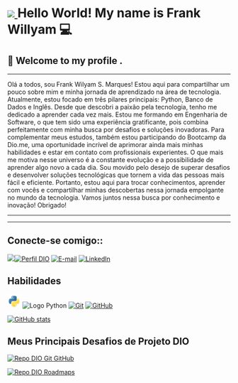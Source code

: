 
<h1>
    <a href="https://www.dio.me/">
        <img width="40px" src="https://cdn.iconscout.com/icon/free/png-128/github-3089487-2567439.png">
    </a>
     <span>Hello World! My name is Frank Willyam 💻</span>
</h1>
<h2>🤖 Welcome to my profile .</h2>
<hr>
<p>
    Olá a todos, sou Frank Wilyam S. Marques! Estou aqui para compartilhar um pouco sobre mim e minha jornada de aprendizado na área de tecnologia. Atualmente, estou focado em três pilares principais: Python, Banco de Dados e Inglês.
    Desde que descobri a paixão pela tecnologia, tenho me dedicado a aprender cada vez mais. Estou me formando em Engenharia de Software, o que tem sido uma experiência gratificante, pois combina perfeitamente com minha busca por desafios e soluções inovadoras.
    Para complementar meus estudos, também estou participando do Bootcamp da Dio.me, uma oportunidade incrível de aprimorar ainda mais minhas habilidades e estar em contato com profissionais experientes.
    O que mais me motiva nesse universo é a constante evolução e a possibilidade de aprender algo novo a cada dia. Sou movido pelo desejo de superar desafios e desenvolver soluções tecnológicas que tornem a vida das pessoas mais fácil e eficiente.
    Portanto, estou aqui para trocar conhecimentos, aprender com vocês e compartilhar minhas descobertas nessa jornada empolgante no mundo da tecnologia. Vamos juntos nessa busca por conhecimento e inovação! Obrigado!
</p>

---
---

## Conecte-se comigo::

[ <img align="" width="38px" src="https://hermes.digitalinnovation.one/assets/diome/logo-minimized.png">![Perfil DIO](https://img.shields.io/badge/-Meu%20Perfil%20na%20DIO-000?style=for-the-badge)](https://web.dio.me/users/FrankMaruq/)
[![E-mail](https://img.shields.io/badge/-Email-000?style=for-the-badge&logo=microsoft-outlook&logoColor=30A3DC)](mailto:frank.willyam@hotmail.com)
[![LinkedIn](https://img.shields.io/badge/-LinkedIn-000?style=for-the-badge&logo=linkedin&logoColor=30A3DC)](https://www.linkedin.com/in/frank-willyam/)


## Habilidades
<img align="mid" alt="Rafa-Python" height="30" width="30" src="https://raw.githubusercontent.com/devicons/devicon/master/icons/python/python-original.svg"> ![Logo Python](https://img.shields.io/badge/Python-000?)
[![Git](https://img.shields.io/badge/Git-000?style=for-the-badge&logo=git&logoColor=E94D5F)](https://git-scm.com/doc) 
[![GitHub](https://img.shields.io/badge/GitHub-000?style=for-the-badge&logo=github&logoColor=30A3DC)](https://docs.github.com/)



[![GitHub stats](https://github-readme-stats.vercel.app/api?username=FrankMaruq&theme=nord&show_icons=true&custom_title=Frank's%20GitHub%20Stats&hide_border=false&bg_color=0D1117&text_color=8FBCBB&icon_color=64FFDA&title_color=64FFDA&border_color=64FFDA&border_width=2&border_radius=10&line_height=30&hide=["prs"])](https://github.com/FrankMaruq)


## Meus Principais Desafios de Projeto DIO

[![Repo DIO Git GitHub](https://github-readme-stats.vercel.app/api/pin/?username=FrankMaruq&repo=dio-lab-open-source&theme=nord&show_icons=true&custom_title=Repo%20DIO%20Git%20GitHub&border_radius=10&hide_border=false&bg_color=0D1117&text_color=8FBCBB&icon_color=64FFDA&title_color=64FFDA&border_color=64FFDA&border_width=2)](https://github.com/elidianaandrade/dio-lab-open-source)

[![Repo DIO Roadmaps](https://github-readme-stats.vercel.app/api/pin/?username=digitalinnovationone&repo=roadmaps&theme=nord&show_icons=true&custom_title=Repo%20DIO%20Roadmaps&border_radius=10&hide_border=false&bg_color=0D1117&text_color=8FBCBB&icon_color=64FFDA&title_color=64FFDA&border_color=64FFDA&border_width=2)](https://github.com/digitalinnovationone/roadmaps)
